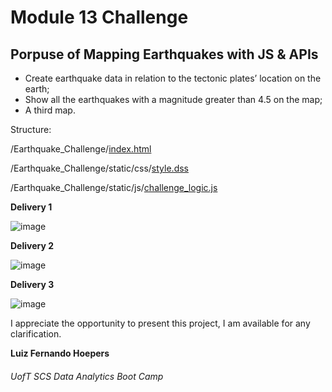 # Module 13 Challenge

## Porpuse of Mapping Earthquakes with JS & APIs

- Create earthquake data in relation to the tectonic plates’ location on the earth;
- Show all the earthquakes with a magnitude greater than 4.5 on the map;
- A third map.

Structure: 

/Earthquake_Challenge/[index.html](https://github.com/lfhoepers/Mapping_Earthquakes/blob/8fed5f7e4a9109b8afa0446e39e82a8e36e043b2/Earthquake_Challenge/index.html)

/Earthquake_Challenge/static/css/[style.dss](https://github.com/lfhoepers/Mapping_Earthquakes/blob/8fed5f7e4a9109b8afa0446e39e82a8e36e043b2/Earthquake_Challenge/static/css/style.css)

/Earthquake_Challenge/static/js/[challenge_logic.js](https://github.com/lfhoepers/Mapping_Earthquakes/blob/8fed5f7e4a9109b8afa0446e39e82a8e36e043b2/Earthquake_Challenge/static/js/challenge_logic.js)


**Delivery 1**


![image](https://user-images.githubusercontent.com/100812079/170384161-903eb82a-980e-4f96-8b46-74ba303cc07f.png)


**Delivery 2**


![image](https://user-images.githubusercontent.com/100812079/170384249-34c21806-5bdb-43b9-8f53-3b71c1fd8381.png)


**Delivery 3**


![image](https://user-images.githubusercontent.com/100812079/170384293-c20477b7-dd2e-4c20-9bdd-116efa64d6fe.png)



I appreciate the opportunity to present this project, I am available for any clarification.


**Luiz Fernando Hoepers**  
###### UofT SCS Data Analytics Boot Camp
